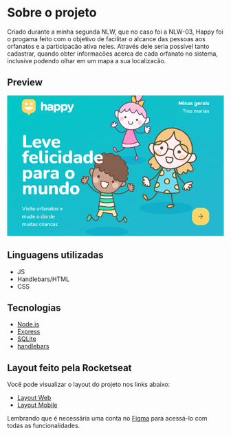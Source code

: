 # Sobre o projeto
Criado durante a minha segunda NLW, que no caso foi a NLW-03, Happy foi o progama feito com o objetivo de facilitar o alcance das pessoas aos orfanatos e a participacão ativa neles. 
Através dele seria possível tanto cadastrar, quando obter informacões acerca de cada orfanato no sistema, inclusive podendo olhar em um mapa a sua localizacão. 
## Preview
![Happy](https://github.com/alphaHunterPrimal/next-level-week-2/blob/main/public/images/happy.png)
## Linguagens utilizadas
- JS
- Handlebars/HTML
- CSS
## Tecnologias
- [Node.js](https://nodejs.org/en/)
- [Express](https://expressjs.com/pt-br/)
- [SQLite](https://www.sqlite.org/index.html)
- [handlebars](https://handlebarsjs.com/)

## Layout feito pela Rocketseat

Você pode visualizar o layout do projeto nos links abaixo:

- [Layout Web](https://www.figma.com/file/mDEbnoojksG4w8sOxmudh3/Happy-Web?node-id=0%3A1) 
- [Layout Mobile](https://www.figma.com/file/X27FfVxAgy9f5IFa7ONlph/Happy-Mobile?node-id=0%3A1)

Lembrando que é necessária uma conta no [Figma](http://figma.com/) para acessá-lo com todas as funcionalidades.
